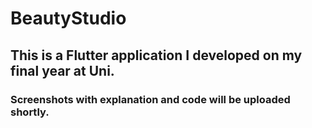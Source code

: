 # BeautyStudio

## This is a Flutter application I developed on my final year at Uni.
### Screenshots with explanation and code will be uploaded shortly.
